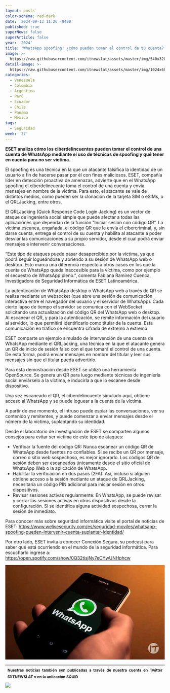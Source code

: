 ```yaml
---
layout: posts
color-schema: red-dark
date: '2024-09-13 11:26 -0400'
published: true
superNews: false
superArticle: false
year: '2024'
title: 'WhatsApp spoofing: ¿cómo pueden tomar el control de tu cuenta?'
image: >-
  https://raw.githubusercontent.com/itnewslat/assets/master/img/540x320/whatsapp-p.jpg
detail-image: >-
  https://raw.githubusercontent.com/itnewslat/assets/master/img/1024x680/whatsapp-g.jpg
categories:
  - Venezuela
  - Colombia
  - Argentina
  - Perú
  - Ecuador
  - Chile
  - Panama
  - Mexico
tags:
  - Seguridad
week: '37'
---
```

**ESET analiza cómo los ciberdelincuentes pueden tomar el control de una cuenta de WhatsApp mediante el uso de técnicas de spoofing y qué tener en cuenta para no ser víctima.**

El spoofing es una técnica en la que un atacante falsifica la identidad de un usuario a fin de hacerse pasar por él con fines maliciosos. ESET, compañía líder en detección proactiva de amenazas, advierte que en el WhatsApp spoofing el ciberdelincuente toma el control de una cuenta y envía mensajes en nombre de la víctima. Para esto, el atacante se vale de distintos medios, como pueden ser la clonación de la tarjeta SIM o eSIMs, o el QRLJacking, entre otros.
 
El QRLJacking (Quick Response Code Login Jacking) es un vector de ataque de ingeniería social simple que puede afectar a todas las aplicaciones que dependan de la función “Iniciar sesión con código QR”. La víctima escanea, engañada, el código QR que le envía el cibercriminal, y, sin darse cuenta, entrega el control de su cuenta y habilita al atacante a poder desviar las comunicaciones a su propio servidor, desde el cual podrá enviar mensajes e intervenir conversaciones.
 
“Este tipo de ataques puede pasar desapercibido por la víctima, ya que podrá seguir logueándose y abriendo a su sesión de WhatsApp web o desktop. Esto marca una diferencia respecto a otros casos en los que la cuenta de WhatsApp queda inaccesible para la víctima, como por ejemplo el secuestro de WhatsApp pleno.”, comenta Fabiana Ramírez Cuenca, Investigadora de Seguridad Informática de ESET Latinoamérica.
 
La autenticación de WhatsApp desktop o WhatsApp web a través de QR se realiza mediante un websocket (que abre una sesión de comunicación interactiva entre el navegador del usuario y el servidor de WhatsApp). Cada cierto lapso de tiempo el servidor se comunica con el WebSocket solicitando una actualización del código QR del WhatsApp web o desktop. Al escanear el QR, y para la autenticación, se remite información del usuario al servidor, lo que permitirá identificarlo como titular de la cuenta. Esta comunicación en tráfico se encuentra cifrada de extremo a extremo.
 
ESET comparte un ejemplo simulado de intervención de una cuenta de WhatsApp mediante el QRLjacking, una técnica en la que el atacante genera un QR de inicio de sesión falso con el que tomará el control de una cuenta. De esta forma, podrá enviar mensajes en nombre del titular y leer sus mensajes sin que el titular pueda advertirlo.
 
Para esta demostración desde ESET se utilizó una herramienta OpenSource. Se genera un QR para luego mediante técnicas de ingeniería social enviárselo a la víctima, e inducirla a que lo escanee desde dispositivo.
 
Una vez escaneado el QR, el ciberdelincuente simulado aquí, obtiene acceso al WhatsApp y se puede loguear a la cuenta de la víctima.
 
A partir de ese momento, el intruso puede espiar las conversaciones, ver su contenido y remitentes, y puede comenzar a enviar mensajes desde el número de la víctima, suplantando su identidad.
 
Desde el laboratorio de investigación de ESET se comparten algunos consejos para evitar ser víctima de este tipo de ataques:

- Verificar la fuente del código QR: Nunca escanear un código QR de WhatsApp desde fuentes no confiables. Si se recibe un QR por mensaje, correo o sitio web sospechoso, es mejor ignorarlo. Los códigos QR de sesión deben ser escaneados únicamente desde el sitio oficial de WhatsApp Web o la aplicación de WhatsApp.
- Habilitar la verificación en dos pasos (2FA): Así, incluso si alguien obtiene acceso a la sesión mediante un ataque de QRLJacking, necesitaría un código PIN adicional para iniciar sesión en otros dispositivos.
- Revisar sesiones activas regularmente: En WhatsApp, se puede revisar y cerrar las sesiones activas en otros dispositivos desde la configuración. Si se identifica alguna actividad sospechosa, cerrar la sesión de inmediato.
 
Para conocer más sobre seguridad informática visite el portal de noticias de ESET: https://www.welivesecurity.com/es/seguridad-moviles/whatsapp-spoofing-pueden-intervenir-cuenta-suplantar-identidad/
 
Por otro lado, ESET invita a conocer Conexión Segura, su podcast para saber qué está ocurriendo en el mundo de la seguridad informática. Para escucharlo ingrese a: https://open.spotify.com/show/0Q32tisjNy7eCYwUNHphcw

![](https://raw.githubusercontent.com/itnewslat/assets/master/img/540x320/whatsapp-p.jpg)

<table style="height: 42px;" width="569">
<tbody>
<tr>
<td style="text-align: justify;"><sub><strong>Nuestras noticias también son publicadas a través de nuestra cuenta en Twitter <a href="https://twitter.com/itnewslat?lang=es">@ITNEWSLAT</a> y en la aplicación <a href="https://squidapp.co/en/">SQUID</a></strong></sub></td>
</tr>
</tbody>
</table>

<img src="https://tracker.metricool.com/c3po.jpg?hash=56f88a41e39ab42c063cc51676587a04"/>
